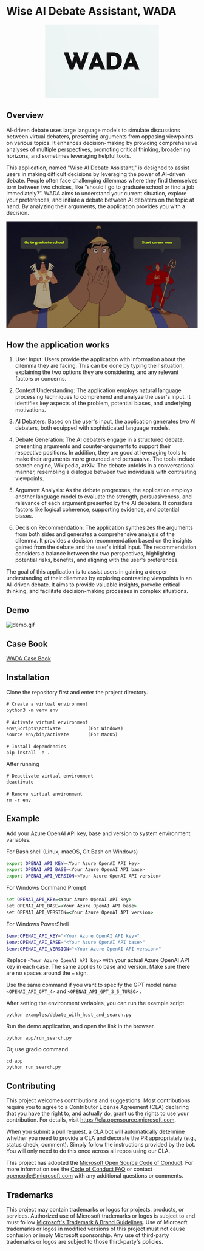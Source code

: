 # Wise AI Debate Assistant, WADA

<div align="center">
  <img src="./misc/icon.png" alt="Logo" width="300">
</div>

## Overview


AI-driven debate uses large language models to simulate discussions between virtual debaters, presenting arguments from opposing viewpoints on various topics. It enhances decision-making by providing comprehensive analyses of multiple perspectives, promoting critical thinking, broadening horizons, and sometimes leveraging helpful tools. 

This application, named "Wise AI Debate Assistant," is designed to assist users in making difficult decisions by leveraging the power of AI-driven debate. People often face challenging dilemmas where they find themselves torn between two choices, like “should I go to graduate school or find a job immediately?”. WADA aims to understand your current situation, explore your preferences, and initiate a debate between AI debaters on the topic at hand. By analyzing their arguments, the application provides you with a decision.


![img.png](./misc/angel_devil.png)


## How the application works

1. User Input: Users provide the application with information about the dilemma they are facing. This can be done by typing their situation, explaining the two options they are considering, and any relevant factors or concerns.

2. Context Understanding: The application employs natural language processing techniques to comprehend and analyze the user's input. It identifies key aspects of the problem, potential biases, and underlying motivations.

3. AI Debaters: Based on the user's input, the application generates two AI debaters, both equipped with sophisticated language models.

4. Debate Generation: The AI debaters engage in a structured debate, presenting arguments and counter-arguments to support their respective positions. In addition, they are good at leveraging tools to make their arguments more grounded and persuasive. The tools include search engine, Wikipedia, arXiv. The debate unfolds in a conversational manner, resembling a dialogue between two individuals with contrasting viewpoints.

5. Argument Analysis: As the debate progresses, the application employs another language model to evaluate the strength, persuasiveness, and relevance of each argument presented by the AI debaters. It considers factors like logical coherence, supporting evidence, and potential biases.

6. Decision Recommendation: The application synthesizes the arguments from both sides and generates a comprehensive analysis of the dilemma. It provides a decision recommendation based on the insights gained from the debate and the user's initial input. The recommendation considers a balance between the two perspectives, highlighting potential risks, benefits, and aligning with the user's preferences.

The goal of this application is to assist users in gaining a deeper understanding of their dilemmas by exploring contrasting viewpoints in an AI-driven debate. It aims to provide valuable insights, provoke critical thinking, and facilitate decision-making processes in complex situations. 


## Demo

![demo.gif](./misc/demo.gif)

## Case Book

[WADA Case Book](https://wada-1.gitbook.io/wada-casebook/)

## Installation
Clone the repository first and enter the project directory.
```
# Create a virtual environment
python3 -m venv env

# Activate virtual environment
env\Scripts\activate          (For Windows) 
source env/bin/activate       (For MacOS)

# Install dependencies
pip install -e .
```


After running
```
# Deactivate virtual environment
deactivate

# Remove virtual environment
rm -r env
```


## Example

Add your Azure OpenAI API key, base and version to system environment variables.

For Bash shell (Linux, macOS, Git Bash on Windows)

```bash
export OPENAI_API_KEY=<Your Azure OpenAI API key>
export OPENAI_API_BASE=<Your Azure OpenAI API base>
export OPENAI_API_VERSION=<Your Azure OpenAI API version>
```

For Windows Command Prompt

```cmd
set OPENAI_API_KEY=<Your Azure OpenAI API key>
set OPENAI_API_BASE=<Your Azure OpenAI API base>
set OPENAI_API_VERSION=<Your Azure OpenAI API version>
```

For Windows PowerShell

```powershell
$env:OPENAI_API_KEY="<Your Azure OpenAI API key>"
$env:OPENAI_API_BASE="<Your Azure OpenAI API base>"
$env:OPENAI_API_VERSION="<Your Azure OpenAI API version>"
```

Replace `<Your Azure OpenAI API key>` with your actual Azure OpenAI API key in each case. The same applies to base and version. Make sure there are no spaces around the `=` sign.

Use the same command if you want to specify the GPT model name `<OPENAI_API_GPT_4>` and `<OPENAI_API_GPT_3_5_TURBO>` .


After setting the environment variables, you can run the example script.

```
python examples/debate_with_host_and_search.py
```

Run the demo application, and open the link in the browser.
```
python app/run_search.py
```

Or, use gradio command
```
cd app
python run_search.py
```


## Contributing

This project welcomes contributions and suggestions.  Most contributions require you to agree to a
Contributor License Agreement (CLA) declaring that you have the right to, and actually do, grant us
the rights to use your contribution. For details, visit https://cla.opensource.microsoft.com.

When you submit a pull request, a CLA bot will automatically determine whether you need to provide
a CLA and decorate the PR appropriately (e.g., status check, comment). Simply follow the instructions
provided by the bot. You will only need to do this once across all repos using our CLA.

This project has adopted the [Microsoft Open Source Code of Conduct](https://opensource.microsoft.com/codeofconduct/).
For more information see the [Code of Conduct FAQ](https://opensource.microsoft.com/codeofconduct/faq/) or
contact [opencode@microsoft.com](mailto:opencode@microsoft.com) with any additional questions or comments.


## Trademarks

This project may contain trademarks or logos for projects, products, or services. Authorized use of Microsoft 
trademarks or logos is subject to and must follow 
[Microsoft's Trademark & Brand Guidelines](https://www.microsoft.com/en-us/legal/intellectualproperty/trademarks/usage/general).
Use of Microsoft trademarks or logos in modified versions of this project must not cause confusion or imply Microsoft sponsorship.
Any use of third-party trademarks or logos are subject to those third-party's policies.